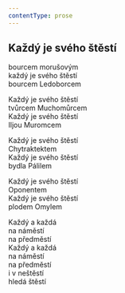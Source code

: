 ```yaml
---
contentType: prose
---
```


<section>

## Každý je svého štěstí

bourcem morušovým  
každý je svého štěstí  
bourcem Ledoborcem

Každý je svého štěstí  
tvůrcem Muchomůrcem  
Každý je svého štěstí  
Iljou Muromcem

Každý je svého štěstí  
Chytraktektem  
Každý je svého štěstí  
bydla Pálilem

Každý je svého štěstí  
Oponentem  
Každý je svého štěstí  
plodem Omylem

Každý a každá  
na náměstí  
na předměstí  
Každý a každá  
na náměstí  
na předměstí  
i v neštěstí  
hledá štěstí

</section>
